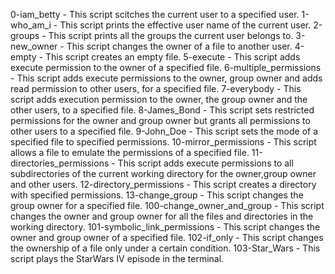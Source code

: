 0-iam_betty - This script scitches the current user to a specified user.
1-who_am_i - This script prints the effective user name of the current user.
2-groups - This script prints all the groups the current user belongs to.
3-new_owner - This script changes the owner of a file to another user.
4-empty - This script creates an empty file.
5-execute - This script adds execute permission to the owner of a specified file.
6-multiple_permissions - This script adds execute permissions to the owner, group owner and adds read permission to other users, for a specified file.
7-everybody - This script adds execution permission to the owner, the group owner and the other users, to a specified file.
8-James_Bond - This script sets restricted permissions for the owner and group owner but grants all permissions to other users to a specified file.
9-John_Doe - This script sets the mode of a specified file to specified permissions.
10-mirror_permissions - This script allows a file to emulate the permissions of a specified file.
11-directories_permissions - This script adds execute permissions to all subdirectories of the current working directory for the owner,group owner and other users.
12-directory_permissions - This script creates a directory with specified permissions.
13-change_group - This script changes the group owner for a specified file.
100-change_owner_and_group - This script changes the owner and group owner for all the files and directories in the working directory.
101-symbolic_link_permissions - This script changes the owner and group owner of a specified file.
102-if_only - This script changes the ownership of a file only under a certain condition.
103-Star_Wars - This script plays the StarWars IV episode in the terminal.
